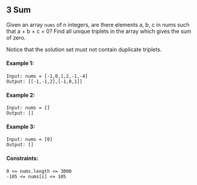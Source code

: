 ## 3 Sum

Given an array ```nums``` of n integers, are there elements a, b, c in nums such that a + b + c = 0? Find all unique triplets in the array which gives the sum of zero.

Notice that the solution set must not contain duplicate triplets.

#### Example 1:
```
Input: nums = [-1,0,1,2,-1,-4]
Output: [[-1,-1,2],[-1,0,1]]
```

#### Example 2:
```
Input: nums = []
Output: []
```

#### Example 3:
```
Input: nums = [0]
Output: []
```
 
#### Constraints:

    0 <= nums.length <= 3000
    -105 <= nums[i] <= 105


